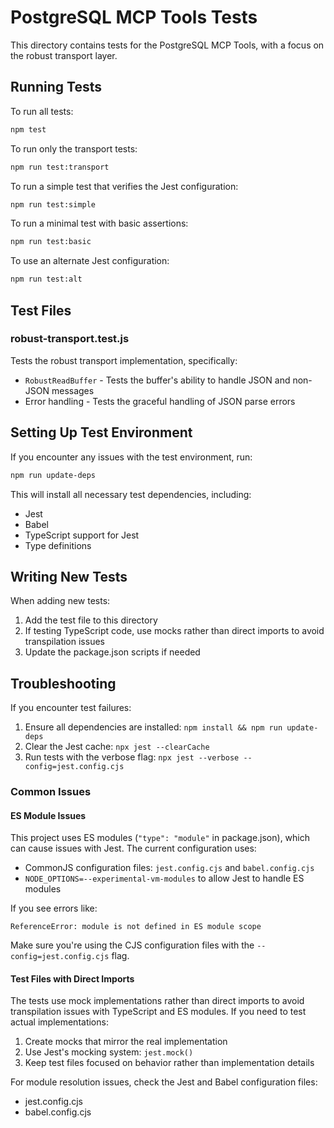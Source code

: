 # PostgreSQL MCP Tools Tests

This directory contains tests for the PostgreSQL MCP Tools, with a focus on the robust transport layer.

## Running Tests

To run all tests:

```bash
npm test
```

To run only the transport tests:

```bash
npm run test:transport
```

To run a simple test that verifies the Jest configuration:

```bash
npm run test:simple
```

To run a minimal test with basic assertions:

```bash
npm run test:basic
```

To use an alternate Jest configuration:

```bash
npm run test:alt
```

## Test Files

### robust-transport.test.js

Tests the robust transport implementation, specifically:

- `RobustReadBuffer` - Tests the buffer's ability to handle JSON and non-JSON messages
- Error handling - Tests the graceful handling of JSON parse errors

## Setting Up Test Environment

If you encounter any issues with the test environment, run:

```bash
npm run update-deps
```

This will install all necessary test dependencies, including:

- Jest
- Babel
- TypeScript support for Jest
- Type definitions

## Writing New Tests

When adding new tests:

1. Add the test file to this directory
2. If testing TypeScript code, use mocks rather than direct imports to avoid transpilation issues
3. Update the package.json scripts if needed

## Troubleshooting

If you encounter test failures:

1. Ensure all dependencies are installed: `npm install && npm run update-deps`
2. Clear the Jest cache: `npx jest --clearCache`
3. Run tests with the verbose flag: `npx jest --verbose --config=jest.config.cjs`

### Common Issues

#### ES Module Issues

This project uses ES modules (`"type": "module"` in package.json), which can cause issues with Jest. The current configuration uses:

- CommonJS configuration files: `jest.config.cjs` and `babel.config.cjs`
- `NODE_OPTIONS=--experimental-vm-modules` to allow Jest to handle ES modules

If you see errors like:

```
ReferenceError: module is not defined in ES module scope
```

Make sure you're using the CJS configuration files with the `--config=jest.config.cjs` flag.

#### Test Files with Direct Imports

The tests use mock implementations rather than direct imports to avoid transpilation issues with TypeScript and ES modules. If you need to test actual implementations:

1. Create mocks that mirror the real implementation
2. Use Jest's mocking system: `jest.mock()`
3. Keep test files focused on behavior rather than implementation details

For module resolution issues, check the Jest and Babel configuration files:

- jest.config.cjs
- babel.config.cjs
